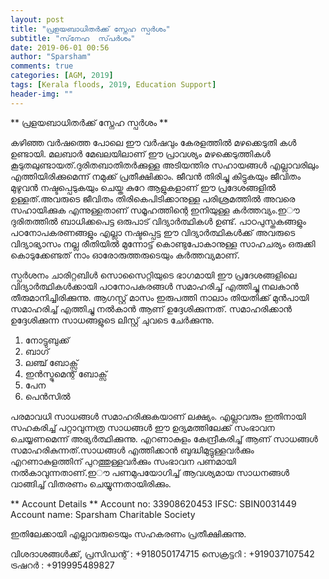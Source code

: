 ```yaml
---
layout: post
title: "പ്രളയബാധിതർക്ക് സ്നേഹ സ്പർശം"
subtitle: "സ്‌നേഹ  സ്‌പർശം"
date: 2019-06-01 00:56
author: "Sparsham"
comments: true
categories: [AGM, 2019]
tags: [Kerala floods, 2019, Education Support]
header-img: ""
---
```



** പ്രളയബാധിതർക്ക് സ്നേഹ സ്പർശം **

കഴിഞ്ഞ വർഷത്തെ പോലെ ഈ വർഷവും കേരളത്തിൽ മഴക്കെടുതി കൾ ഉണ്ടായി. 
മലബാർ മേഖലയിലാണ് ഈ പ്രാവശ്യം മഴക്കെടുത്തികൾ കൂടുതലുണ്ടായത്.ദുരിതബാതിതർക്കുള്ള അടിയന്തിര സഹായങ്ങൾ 
എല്ലാവരിലും എത്തിയിരിക്കുമെന്ന് നമുക്ക് പ്രതീക്ഷിക്കാം. ജീവൻ തിരിച്ചു കിട്ടുകയും ജീവിതം മുഴുവൻ നഷ്ടപ്പെടുകയും ചെയ്ത കുറേ 
ആളുകളാണ് ഈ പ്രദേശങ്ങളിൽ ഉള്ളത്.അവരുടെ ജീവിതം തിരികെപിടിക്കാനുള്ള പരിശ്രമത്തിൽ അവരെ സഹായിക്കുക എന്നുള്ളതാണ് സമൂഹത്തിന്റെ ഇനിയുള്ള കർത്തവ്യം.ഇൗ ദുരിതത്തിൽ
ബാധിക്കപെട്ട ഒരുപാട് വിദ്യാർത്ഥികൾ ഉണ്ട്. പാഠപുസ്തകങ്ങളും പഠനോപകരണങ്ങളും എല്ലാ നഷ്ടപ്പെട്ട ഈ വിദ്യാർത്ഥികൾക്ക് അവരുടെ വിദ്യാഭ്യാസം 
നല്ല രീതിയിൽ മുന്നോട്ട് കൊണ്ടുപോകാനുള്ള സാഹചര്യം ഒരുക്കി കൊടുക്കേണ്ടത് നാം ഓരോരുത്തരുടെയും കർത്തവ്യമാണ്.

സ്പർശനം ചാരിറ്റബിൾ സൊസൈറ്റിയുടെ ഭാഗമായി ഈ പ്രദേശങ്ങളിലെ വിദ്യാർത്ഥികൾക്കായി പഠനോപകരങ്ങൾ സമാഹരിച്ച് എത്തിച്ചു നലകാൻ 
തീരുമാനിച്ചിരിക്കുന്നു. ആഗസ്റ്റ് മാസം ഇരുപത്തി നാലാം തിയതിക്ക്‌ മുൻപായി സമാഹരിച്ച് എത്തിച്ചു നൽകാൻ ആണ് ഉദ്ദേശിക്കുന്നത്.
സമാഹരിക്കാൻ ഉദ്ദേശിക്കുന്ന സാധങ്ങളുടെ ലിസ്റ്റ് ചുവടെ ചേർക്കുന്നു.

1. നോട്ടുബുക്ക്
2. ബാഗ്
3. ലഞ്ച് ബോക്സ്
4. ഇൻസ്ട്രുമെന്റ് ബോക്സ്
5. പേന
6. പെൻസിൽ

പരമാവധി സാധങ്ങൾ സമാഹരിക്കുകയാണ് ലക്ഷ്യം. എല്ലാവരും ഇതിനായി സഹകരിച്ച് പറ്റാവുന്നത്ര സാധങ്ങൾ ഈ ഉദ്യമത്തിലേക്ക്‌ സംഭാവന 
ചെയ്യണമെന്ന് അഭ്യർത്ഥിക്കുന്നു. എറണാകുളം കേന്ദ്രീകരിച്ച് ആണ് സാധങ്ങൾ സമാഹരികുന്നത്.സാധങ്ങൾ എത്തിക്കാൻ ബുദ്ധിമുട്ടുള്ളവർക്കും 
എറണാകുളത്തിന് പുറത്തുള്ളവർക്കും സംഭാവന പണമായി നൽകാവുന്നതാണ്.ഇൗ പണമുപയോഗിച്ച് ആവശ്യമായ സാധനങ്ങൾ വാങ്ങിച്ച് വിതരണം 
ചെയ്യുന്നതായിരിക്കും.

** Account Details **
Account no: 33908620453 
IFSC: SBIN0031449 
Account name: Sparsham Charitable Society

ഇതിലേക്കായി എല്ലാവരുടെയും സഹകരണം പ്രതീക്ഷിക്കുന്നു.

വിശദാശങ്ങൾക്ക്, 
പ്രസിഡന്റ് : +918050174715 
സെക്രട്ടറി : +919037107542 
ട്രഷറർ : +919995489827